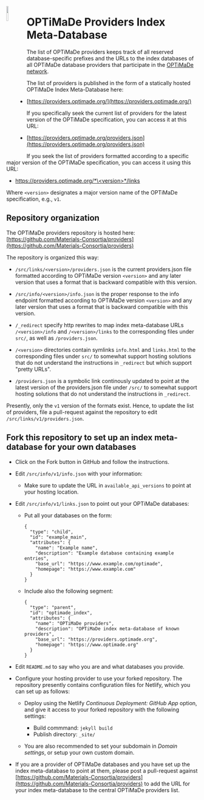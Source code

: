 <a href="https://www.optimade.org/"><img src="https://avatars0.githubusercontent.com/u/23107754" align="left" width="10%" ></a>

# OPTiMaDe Providers Index Meta-Database

The list of OPTiMaDe providers keeps track of all reserved database-specific prefixes and the URLs to the index databases of all OPTiMaDe database providers that participate in the [OPTiMaDe network](https://www.optimade.org/).

The list of providers is published in the form of a statically hosted OPTiMaDe Index Meta-Database here:

- [https://providers.optimade.org/](https://providers.optimade.org/)

If you specifically seek the current list of providers for the latest version of the OPTiMaDe specification, you can access it at this URL:

- [https://providers.optimade.org/providers.json](https://providers.optimade.org/providers.json)

If you seek the list of providers formatted according to a specific major version of the OPTiMaDe specification, you can access it using this URL:

- [https://providers.optimade.org/*\<version\>*/links](https://providers.optimade.org/v1/links)

Where `<version>` designates a major version name of the OPTiMaDe specification, e.g., `v1`. 

## Repository organization

The OPTiMaDe providers repository is hosted here: [https://github.com/Materials-Consortia/providers](https://github.com/Materials-Consortia/providers)

The repository is organized this way:

- `/src/links/<version>/providers.json` is the current providers.json file formatted according to OPTiMaDe version `<version>` and any later version that uses a format that is backward compatible with this version.

- `/src/info/<version>/info.json` is the proper response to the info endpoint formatted according to OPTiMaDe version `<version>` and any later version that uses a format that is backward compatible with this version.

- `/_redirect` specify http rewrites to map index meta-database URLs `/<version>/info` and `/<version>/links` to the corresponding files under `src/`, as well as `/providers.json`.

- `/<version>` directories contain symlinks `info.html` and `links.html` to the corresponding files under `src/` to somewhat support hosting solutions that do not understand the instructions in `_redirect` but which support "pretty URLs".

- `/providers.json` is a symbolic link continously updated to point at the latest version of the providers.json file under `/src/` to somewhat support hosting solutions that do not understand the instructions in `_redirect`.

Presently, only the `v1` version of the formats exist.
Hence, to update the list of providers, file a pull-request against the repository to edit `/src/links/v1/providers.json`.

## Fork this repository to set up an index meta-database for your own databases

- Click on the Fork button in GitHub and follow the instructions.

- Edit `/src/info/v1/info.json` with your information:

  - Make sure to update the URL in `available_api_versions` to point at your hosting location.

- Edit `/src/info/v1/links.json` to point out your OPTiMaDe databases:

  - Put all your databases on the form:
    ```
    {
      "type": "child",
      "id": "example_main",
      "attributes": {
        "name": "Example name",
        "description": "Example database containing example entries",
        "base_url": "https://www.example.com/optimade",
        "homepage": "https://www.example.com"
      }
    }
    ```

  - Include also the following segment:
    ```
    {
      "type": "parent",
      "id": "optimade_index",
      "attributes": {
        "name": "OPTiMaDe providers",
        "description": "OPTiMaDe index meta-database of known providers",
        "base_url": "https://providers.optimade.org",
        "homepage": "https://www.optimade.org"
      }
    }
    ```

- Edit `README.md` to say who you are and what databases you provide.

- Configure your hosting provider to use your forked repository.
  The repository presently contains configuration files for Netlify, which you can set up as follows:

  - Deploy using the Netlify *Continuous Deployment: GitHub App* option, and give it access to your forked repository with the following settings:
  
    - Build commmand: `jekyll build`
    - Publish directory: `_site/`

  - You are also recommended to set your subdomain in *Domain settings*, or setup your own custom domain.

- If you are a provider of OPTiMaDe databases and you have set up the index meta-database to point at them, please post a pull-request against [https://github.com/Materials-Consortia/providers](https://github.com/Materials-Consortia/providers) to add the URL for your index meta-database to the central OPTiMaDe providers list.
